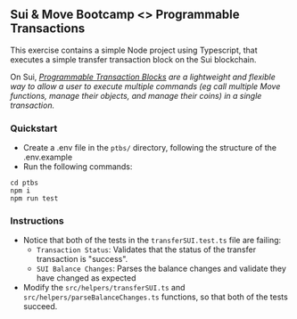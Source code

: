 ## Sui & Move Bootcamp <> Programmable Transactions

This exercise contains a simple Node project using Typescript, that executes a simple transfer transaction block on the Sui blockchain.

On Sui, <i>[Programmable Transaction Blocks](https://docs.sui.io/concepts/transactions/prog-txn-blocks) are a lightweight and flexible way to allow a user to execute multiple commands (eg call multiple Move functions, manage their objects, and manage their coins) in a single transaction.</i>

### Quickstart

- Create a .env file in the `ptbs/` directory, following the structure of the .env.example
- Run the following commands:

```
cd ptbs
npm i
npm run test
```

### Instructions

- Notice that both of the tests in the `transferSUI.test.ts` file are failing:
  - `Transaction Status`: Validates that the status of the transfer transaction is "success".
  - `SUI Balance Changes`: Parses the balance changes and validate they have changed as expected
- Modify the `src/helpers/transferSUI.ts` and `src/helpers/parseBalanceChanges.ts` functions, so that both of the tests succeed.
